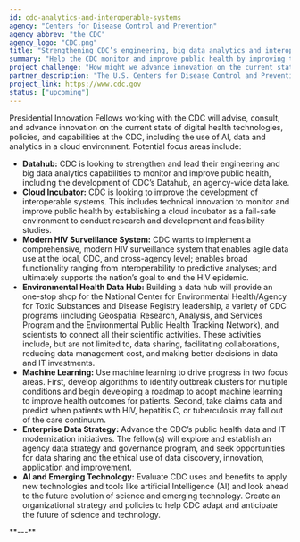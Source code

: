 ```yaml
---
id: cdc-analytics-and-interoperable-systems
agency: "Centers for Disease Control and Prevention"
agency_abbrev: "the CDC"
agency_logo: "CDC.png"
title: "Strengthening CDC’s engineering, big data analytics and interoperable systems to protect public health"
summary: "Help the CDC monitor and improve public health by improving their data, technical innovation and cloud capabilities."
project_challenge: "How might we advance innovation on the current state of digital health technologies, policies, and functionalities across the public health ecosystem to improve health outcomes?"
partner_description: "The U.S. Centers for Disease Control and Prevention (CDC), within the Department of Health and Human Services, is the national public health agency of the United States. CDC works 24/7 to protect America from health, safety and security threats, both foreign and in the U.S. Whether diseases start at home or abroad, are chronic or acute, curable or preventable, human error or deliberate attack, CDC fights disease and supports communities and citizens to do the same."
project_link: https://www.cdc.gov
status: ["upcoming"]
---
```

Presidential Innovation Fellows working with the CDC will advise, consult, and advance innovation on the current state of digital health technologies, policies, and capabilities at the CDC, including the use of AI, data and analytics in a cloud environment. Potential focus areas include:
<ul>
<li><strong>Datahub:</strong> CDC is looking to strengthen and lead their engineering and big data analytics capabilities to monitor and improve public health, including the development of CDC’s Datahub, an agency-wide data lake.</li>
<li><strong>Cloud Incubator:</strong> CDC is looking to improve the development of interoperable systems. This includes technical innovation to monitor and improve public health by establishing a cloud incubator as a fail-safe environment to conduct research and development and feasibility studies.</li>
<li><strong>Modern HIV Surveillance System:</strong> CDC wants to implement a comprehensive, modern HIV surveillance system that enables agile data use at the local, CDC, and cross-agency level; enables broad functionality ranging from interoperability to predictive analyses; and ultimately supports the nation’s goal to end the HIV epidemic.</li>
<li><strong>Environmental Health Data Hub:</strong> Building a data hub will provide an one-stop shop for the National Center for Environmental Health/Agency for Toxic Substances and Disease Registry leadership, a variety of CDC programs (including Geospatial Research, Analysis, and Services Program and the Environmental Public Health Tracking Network), and scientists to connect all their scientific activities. These activities include, but are not limited to, data sharing, facilitating collaborations, reducing data management cost, and making better decisions in data and IT investments.</li>
<li><strong>Machine Learning:</strong> Use machine learning to drive progress in two focus areas. First, develop algorithms to identify outbreak clusters for multiple conditions and begin developing a roadmap to adopt machine learning to improve health outcomes for patients. Second, take claims data and predict when patients with HIV, hepatitis C, or tuberculosis may fall out of the care continuum.</li>
<li><strong>Enterprise Data Strategy:</strong> Advance the CDC’s public health data and IT modernization initiatives. The fellow(s) will explore and establish an agency data strategy and governance program, and seek opportunities for data sharing and the ethical use of data discovery, innovation, application and improvement.</li>
<li><strong>AI and Emerging Technology:</strong> Evaluate CDC uses and benefits to apply new technologies and tools like artificial Intelligence (AI) and look ahead to the future evolution of science and emerging technology. Create an organizational strategy and policies to help CDC adapt and anticipate the future of science and technology.</li>
</ul>
**---**

